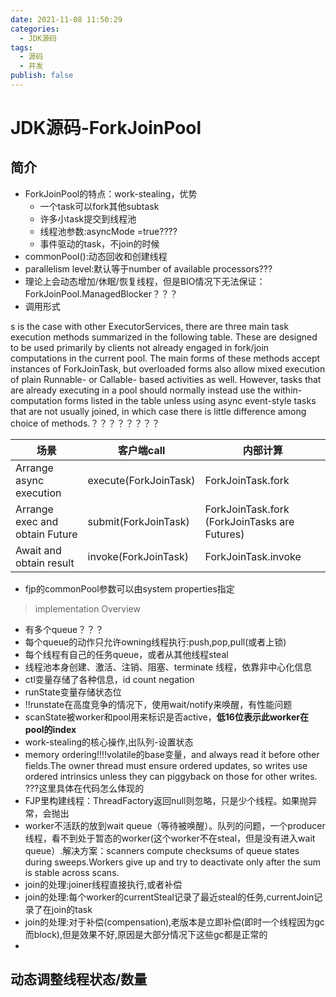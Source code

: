 ```yaml
---
date: 2021-11-08 11:50:29
categories:
  - JDK源码
tags:
  - 源码
  - 并发
publish: false
---
```


# JDK源码-ForkJoinPool

## 简介

- ForkJoinPool的特点：work-stealing，优势
  - 一个task可以fork其他subtask
  - 许多小task提交到线程池
  - 线程池参数:asyncMode =true????
  - 事件驱动的task，不join的时候
- commonPool():动态回收和创建线程
- parallelism level:默认等于number of available processors???
- 理论上会动态增加/休眠/恢复线程，但是BIO情况下无法保证：ForkJoinPool.ManagedBlocker？？？
- 调用形式

s is the case with other ExecutorServices, there are three main task execution methods summarized in the following table. These are designed to be used primarily by clients not already engaged in fork/join computations in the current pool. The main forms of these methods accept instances of ForkJoinTask, but overloaded forms also allow mixed execution of plain Runnable- or Callable- based activities as well. However, tasks that are already executing in a pool should normally instead use the within-computation forms listed in the table unless using async event-style tasks that are not usually joined, in which case there is little difference among choice of methods.？？？？？？？？

| 场景                           | 客户端call            | 内部计算                                      |
| ------------------------------ | --------------------- | --------------------------------------------- |
| Arrange async execution        | execute(ForkJoinTask) | ForkJoinTask.fork                             |
| Arrange exec and obtain Future | submit(ForkJoinTask)  | ForkJoinTask.fork (ForkJoinTasks are Futures) |
| Await and obtain result        | invoke(ForkJoinTask)  | ForkJoinTask.invoke                           |

- fjp的commonPool参数可以由system properties指定

> implementation Overview

- 有多个queue？？？
- 每个queue的动作只允许owning线程执行:push,pop,pull(或者上锁)
- 每个线程有自己的任务queue，或者从其他线程steal
- 线程池本身创建、激活、注销、阻塞、terminate 线程，依靠非中心化信息
- ctl变量存储了各种信息，id count negation
- runState变量存储状态位
- !!runstate在高度竞争的情况下，使用wait/notify来唤醒，有性能问题
- scanState被worker和pool用来标识是否active，**低16位表示此worker在pool的index**
- work-stealing的核心操作,出队列-设置状态
- memory ordering!!!!volatile的base变量，and always read it before other fields.The owner thread must ensure ordered updates, so writes use ordered intrinsics unless they can piggyback on those for other writes. ???这里具体在代码怎么体现的
- FJP里构建线程：ThreadFactory返回null则忽略，只是少个线程。如果抛异常，会抛出
- worker不活跃的放到wait queue（等待被唤醒）。队列的问题，一个producer线程，看不到处于暂态的worker(这个worker不在steal，但是没有进入wait queue）.解决方案：scanners compute checksums of queue states during sweeps.Workers give up and try to deactivate only after the sum is stable across scans.
- join的处理:joiner线程直接执行,或者补偿
- join的处理:每个worker的currentSteal记录了最近steal的任务,currentJoin记录了在join的task
- join的处理:对于补偿(compensation),老版本是立即补偿(即时一个线程因为gc而block),但是效果不好,原因是大部分情况下这些gc都是正常的
- 

## 动态调整线程状态/数量
